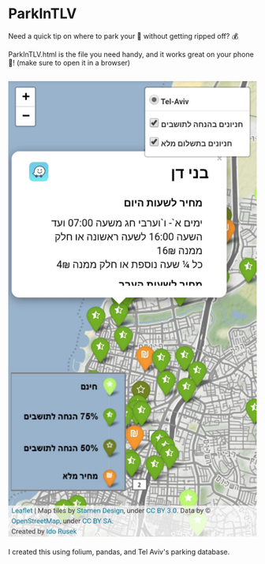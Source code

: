 # ParkInTLV

Need a quick tip on where to park your :blue_car: without getting ripped off? :moneybag:

ParkInTLV.html is the file you need handy, and it works great on your phone :iphone:! (make sure to open it in a browser)

## ![ParkInTLV screenshot](https://github.com/iRusek/ParkInTLV/blob/master/images/screenshot.png?raw=true) <!-- .element height="20%" width="20%" -->

I created this using folium, pandas, and Tel Aviv's parking database.
